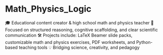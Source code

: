 # Math_Physics_Logic
🎓 Educational content creator &amp; high school math and physics teacher 🧠 Focused on structured reasoning, cognitive scaffolding, and clear scientific communication 🛠️ Projects include: LaTeX Beamer slide packs, customizable math and physics exercises, PDF worksheets, and Python-based teaching tools 💡 Bridging science, creativity, and pedagogy
